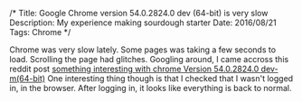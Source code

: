 /*
Title: Google Chrome version 54.0.2824.0 dev (64-bit) is very slow 
Description: My experience making sourdough starter
Date: 2016/08/21
Tags: Chrome
*/

Chrome was very slow lately. Some pages was taking a few seconds to load.
Scrolling the page had glitches. Googling around, I came accross this reddit
post 
[something interesting with chrome Version 54.0.2824.0 dev-m(64-bit)](https://www.reddit.com/r/chrome/comments/4xpwgq/something_interesting_with_chrome_version/)
One interesting thing though is that I checked that I wasn't logged in, in the
browser. After logging in, it looks like everything is back to normal.
